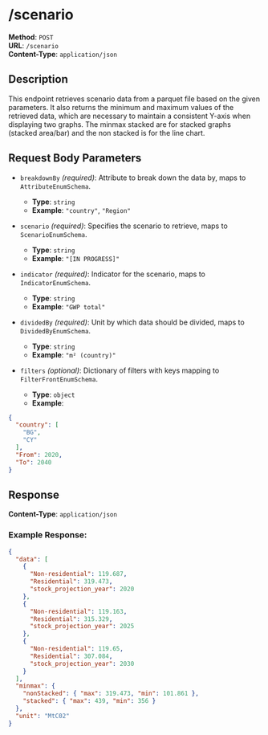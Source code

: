 # /scenario

**Method**: `POST`  
**URL**: `/scenario`  
**Content-Type**: `application/json`

## Description

This endpoint retrieves scenario data from a parquet file based on the given parameters. It also returns the minimum and maximum values of the retrieved data, which are necessary to maintain a consistent Y-axis when displaying two graphs.
The minmax stacked are for stacked graphs (stacked area/bar) and the non stacked is for the line chart.

## Request Body Parameters

- `breakdownBy` _(required)_: Attribute to break down the data by, maps to `AttributeEnumSchema`.
  - **Type**: `string`
  - **Example**: `"country"`, `"Region"`

- `scenario` _(required)_: Specifies the scenario to retrieve, maps to `ScenarioEnumSchema`.
  - **Type**: `string`
  - **Example**: `"[IN PROGRESS]"`

- `indicator` _(required)_: Indicator for the scenario, maps to `IndicatorEnumSchema`.
  - **Type**: `string`
  - **Example**: `"GWP total"`

- `dividedBy` _(required)_: Unit by which data should be divided, maps to `DividedByEnumSchema`.
  - **Type**: `string`
  - **Example**: `"m² (country)"`

- `filters` _(optional)_: Dictionary of filters with keys mapping to `FilterFrontEnumSchema`.
  - **Type**: `object`
  - **Example**:
```json
{
  "country": [
    "BG",
    "CY"
  ],
  "From": 2020,
  "To": 2040
}
```

## Response

**Content-Type**: `application/json`

### Example Response:

```json
{
  "data": [
    {
      "Non-residential": 119.687,
      "Residential": 319.473,
      "stock_projection_year": 2020
    },
    {
      "Non-residential": 119.163,
      "Residential": 315.329,
      "stock_projection_year": 2025
    },
    {
      "Non-residential": 119.65,
      "Residential": 307.084,
      "stock_projection_year": 2030
    }
  ],
  "minmax": {
    "nonStacked": { "max": 319.473, "min": 101.861 },
    "stacked": { "max": 439, "min": 356 }
  },
  "unit": "MtC02"
}
```



